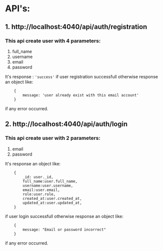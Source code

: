 # API's:

## 1. http://localhost:4040/api/auth/registration

### This api create user with 4 parameters:

1. full_name
2. username
3. email
4. password

It's response : `'success'` if user registration successfull otherwise response an object like:

```
    {
        message: 'user already exist with this email account'
    }
```

if any error occurred.

## 2. http://localhost:4040/api/auth/login

### This api create user with 2 parameters:

1. email
2. password

It's response an object like:

```
    {
        _id: user._id,
        full_name:user.full_name,
        username:user.username,
        email:user.email,
        role:user.role,
        created_at:user.created_at,
        updated_at:user.updated_at,
    }
```

if user login successfull otherwise response an object like:

```
    {
        message: "Email or password incorrect"
    }
```

if any error occurred.
